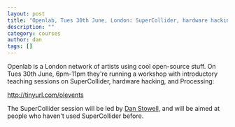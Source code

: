```yaml
---
layout: post
title: "Openlab, Tues 30th June, London: SuperCollider, hardware hacking, Processing"
description: ""
category: courses
author: dan
tags: []
---
```

<p>Openlab is a London network of artists using cool open-source stuff. On Tues 30th June, 6pm-11pm they're running a workshop with introductory teaching sessions on SuperCollider, hardware hacking, and Processing:</p>
<p> <a href="http://tinyurl.com/olevents" target="_blank">http://tinyurl.com/olevents</a></p>
<p>The SuperCollider session will be led by <a href="http://www.mcld.co.uk/">Dan Stowell</a>, and will be aimed at people who haven't used SuperCollider before.</p>

